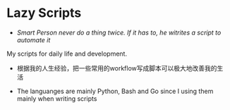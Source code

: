 # Lazy Scripts

* *Smart Person never do a thing twice. If it has to, he witrites a script to automate it*

My scripts for daily life and  development.

* 根据我的人生经验，把一些常用的workflow写成脚本可以极大地改善我的生活

* The languanges are mainly Python, Bash and Go since I using them mainly when writing scripts

